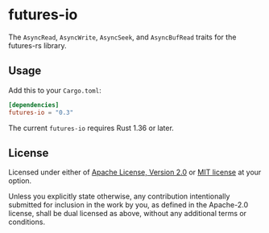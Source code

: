 # futures-io

The `AsyncRead`, `AsyncWrite`, `AsyncSeek`, and `AsyncBufRead` traits for the futures-rs library.

## Usage

Add this to your `Cargo.toml`:

```toml
[dependencies]
futures-io = "0.3"
```

The current `futures-io` requires Rust 1.36 or later.

## License

Licensed under either of [Apache License, Version 2.0](LICENSE-APACHE) or
[MIT license](LICENSE-MIT) at your option.

Unless you explicitly state otherwise, any contribution intentionally submitted
for inclusion in the work by you, as defined in the Apache-2.0 license, shall
be dual licensed as above, without any additional terms or conditions.
